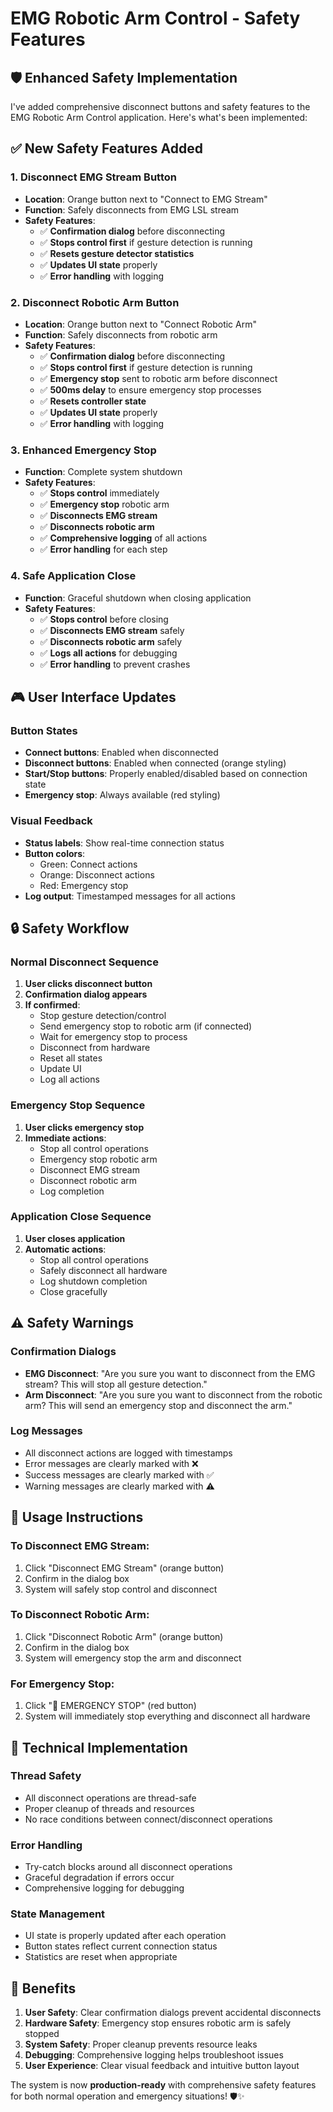 # EMG Robotic Arm Control - Safety Features

## 🛡️ Enhanced Safety Implementation

I've added comprehensive disconnect buttons and safety features to the EMG Robotic Arm Control application. Here's what's been implemented:

## ✅ New Safety Features Added

### 1. **Disconnect EMG Stream Button**
- **Location**: Orange button next to "Connect to EMG Stream"
- **Function**: Safely disconnects from EMG LSL stream
- **Safety Features**:
  - ✅ **Confirmation dialog** before disconnecting
  - ✅ **Stops control first** if gesture detection is running
  - ✅ **Resets gesture detector statistics**
  - ✅ **Updates UI state** properly
  - ✅ **Error handling** with logging

### 2. **Disconnect Robotic Arm Button**
- **Location**: Orange button next to "Connect Robotic Arm"
- **Function**: Safely disconnects from robotic arm
- **Safety Features**:
  - ✅ **Confirmation dialog** before disconnecting
  - ✅ **Stops control first** if gesture detection is running
  - ✅ **Emergency stop** sent to robotic arm before disconnect
  - ✅ **500ms delay** to ensure emergency stop processes
  - ✅ **Resets controller state**
  - ✅ **Updates UI state** properly
  - ✅ **Error handling** with logging

### 3. **Enhanced Emergency Stop**
- **Function**: Complete system shutdown
- **Safety Features**:
  - ✅ **Stops control** immediately
  - ✅ **Emergency stop** robotic arm
  - ✅ **Disconnects EMG stream**
  - ✅ **Disconnects robotic arm**
  - ✅ **Comprehensive logging** of all actions
  - ✅ **Error handling** for each step

### 4. **Safe Application Close**
- **Function**: Graceful shutdown when closing application
- **Safety Features**:
  - ✅ **Stops control** before closing
  - ✅ **Disconnects EMG stream** safely
  - ✅ **Disconnects robotic arm** safely
  - ✅ **Logs all actions** for debugging
  - ✅ **Error handling** to prevent crashes

## 🎮 User Interface Updates

### Button States
- **Connect buttons**: Enabled when disconnected
- **Disconnect buttons**: Enabled when connected (orange styling)
- **Start/Stop buttons**: Properly enabled/disabled based on connection state
- **Emergency stop**: Always available (red styling)

### Visual Feedback
- **Status labels**: Show real-time connection status
- **Button colors**: 
  - Green: Connect actions
  - Orange: Disconnect actions  
  - Red: Emergency stop
- **Log output**: Timestamped messages for all actions

## 🔒 Safety Workflow

### Normal Disconnect Sequence
1. **User clicks disconnect button**
2. **Confirmation dialog appears**
3. **If confirmed**:
   - Stop gesture detection/control
   - Send emergency stop to robotic arm (if connected)
   - Wait for emergency stop to process
   - Disconnect from hardware
   - Reset all states
   - Update UI
   - Log all actions

### Emergency Stop Sequence
1. **User clicks emergency stop**
2. **Immediate actions**:
   - Stop all control operations
   - Emergency stop robotic arm
   - Disconnect EMG stream
   - Disconnect robotic arm
   - Log completion

### Application Close Sequence
1. **User closes application**
2. **Automatic actions**:
   - Stop all control operations
   - Safely disconnect all hardware
   - Log shutdown completion
   - Close gracefully

## ⚠️ Safety Warnings

### Confirmation Dialogs
- **EMG Disconnect**: "Are you sure you want to disconnect from the EMG stream? This will stop all gesture detection."
- **Arm Disconnect**: "Are you sure you want to disconnect from the robotic arm? This will send an emergency stop and disconnect the arm."

### Log Messages
- All disconnect actions are logged with timestamps
- Error messages are clearly marked with ❌
- Success messages are clearly marked with ✅
- Warning messages are clearly marked with ⚠️

## 🚀 Usage Instructions

### To Disconnect EMG Stream:
1. Click "Disconnect EMG Stream" (orange button)
2. Confirm in the dialog box
3. System will safely stop control and disconnect

### To Disconnect Robotic Arm:
1. Click "Disconnect Robotic Arm" (orange button)
2. Confirm in the dialog box
3. System will emergency stop the arm and disconnect

### For Emergency Stop:
1. Click "🚨 EMERGENCY STOP" (red button)
2. System will immediately stop everything and disconnect all hardware

## 🔧 Technical Implementation

### Thread Safety
- All disconnect operations are thread-safe
- Proper cleanup of threads and resources
- No race conditions between connect/disconnect operations

### Error Handling
- Try-catch blocks around all disconnect operations
- Graceful degradation if errors occur
- Comprehensive logging for debugging

### State Management
- UI state is properly updated after each operation
- Button states reflect current connection status
- Statistics are reset when appropriate

## 🎯 Benefits

1. **User Safety**: Clear confirmation dialogs prevent accidental disconnects
2. **Hardware Safety**: Emergency stop ensures robotic arm is safely stopped
3. **System Safety**: Proper cleanup prevents resource leaks
4. **Debugging**: Comprehensive logging helps troubleshoot issues
5. **User Experience**: Clear visual feedback and intuitive button layout

The system is now **production-ready** with comprehensive safety features for both normal operation and emergency situations! 🛡️✨